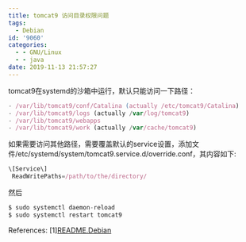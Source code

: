 ```yaml
---
title: tomcat9 访问目录权限问题
tags:
  - Debian
id: '9060'
categories:
  - - GNU/Linux
  - - java
date: 2019-11-13 21:57:27
---
```



<!-- more -->
tomcat9在systemd的沙箱中运行，默认只能访问一下路径：
```js
- /var/lib/tomcat9/conf/Catalina (actually /etc/tomcat9/Catalina)
- /var/lib/tomcat9/logs (actually /var/log/tomcat9)
- /var/lib/tomcat9/webapps
- /var/lib/tomcat9/work (actually /var/cache/tomcat9)
```
如果需要访问其他路径，需要覆盖默认的service设置，添加文件/etc/systemd/system/tomcat9.service.d/override.conf，其内容如下:
```js
\[Service\]
 ReadWritePaths=/path/to/the/directory/
```
然后
```js
$ sudo systemctl daemon-reload
$ sudo systemctl restart tomcat9
```

References:
\[1\][README.Debian](https://salsa.debian.org/java-team/tomcat9/blob/master/debian/README.Debian)